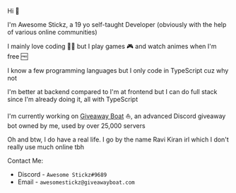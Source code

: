 Hi 👋

I'm Awesome Stickz, a 19 yo self-taught Developer (obviously with the help of various online communities)

I mainly love coding 👩‍💻 but I play games 🎮 and watch animes when I'm free 🆓

I know a few programming languages but I only code in TypeScript cuz why not

I'm better at backend compared to I'm at frontend but I can do full stack since I'm already doing it, all with TypeScript

I'm currently working on [Giveaway Boat](https://giveawayboat.com/) ⛵, an advanced Discord giveaway bot owned by me, used by over 25,000 servers

Oh and btw, I do have a real life. I go by the name Ravi Kiran irl which I don't really use much online tbh

Contact Me:

-   Discord - `Awesome Stickz#9689`
-   Email - `awesomestickz@giveawayboat.com`
